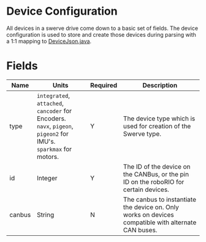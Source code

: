 # Device Configuration

All devices in a swerve drive come down to a basic set of fields. The device configuration is used
to store and create those devices during parsing with a 1:1 mapping
to [DeviceJson.java](../../src/main/java/frc/robot/subsystems/swervedrive2/swervelib/parser/json/DeviceJson.java).

# Fields

| Name   | Units                                                                                                                      | Required | Description                                                                                         |
|--------|----------------------------------------------------------------------------------------------------------------------------|----------|-----------------------------------------------------------------------------------------------------|
| type   | `integrated`, `attached`, `cancoder` for Encoders. <br/>`navx`, `pigeon`, `pigeon2` for IMU's. <br/>`sparkmax` for motors. | Y        | The device type which is used for creation of the Swerve type.                                      |
| id     | Integer                                                                                                                    | Y        | The ID of the device on the CANBus, or the pin ID on the roboRIO for certain devices.               |
| canbus | String                                                                                                                     | N        | The canbus to instantiate the device on. Only works on devices compatible with alternate CAN buses. |